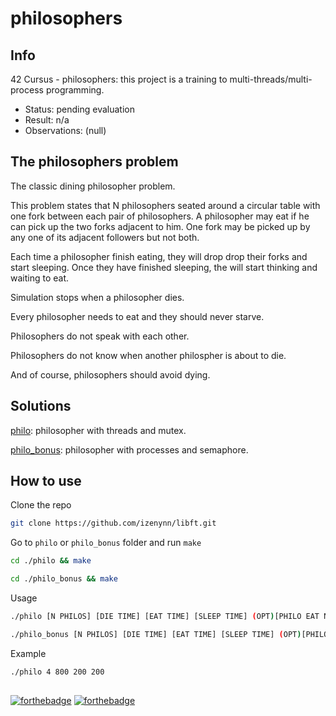 # philosophers

## Info

42 Cursus - philosophers: this project is a training to multi-threads/multi-process programming.

- Status: pending evaluation
- Result: n/a
- Observations: (null)

## The philosophers problem

The classic dining philosopher problem.

This problem states that N philosophers seated around a circular table with one fork between each pair of philosophers. A philosopher may eat if he can pick up the two forks adjacent to him. One fork may be picked up by any one of its adjacent followers but not both. 

Each time a philosopher finish eating, they will drop drop their forks and start sleeping. Once they have finished sleeping, the will start thinking and waiting to eat.

Simulation stops when a philosopher dies.

Every philosopher needs to eat and they should never starve.

Philosophers do not speak with each other.

Philosophers do not know when another philospher is about to die.

And of course, philosophers should avoid dying.

## Solutions

[philo](https://github.com/izenynn/philosophers/tree/main/philo): philosopher with threads and mutex.

[philo_bonus](https://github.com/izenynn/philosophers/tree/main/philo_bonus): philosopher with processes and semaphore.

## How to use

Clone the repo

```sh
git clone https://github.com/izenynn/libft.git
```

Go to `philo` or `philo_bonus` folder and run `make`

```sh
cd ./philo && make
```
```sh
cd ./philo_bonus && make
```

Usage

```sh
./philo [N PHILOS] [DIE TIME] [EAT TIME] [SLEEP TIME] (OPT)[PHILO EAT N TIMES]
```

```sh
./philo_bonus [N PHILOS] [DIE TIME] [EAT TIME] [SLEEP TIME] (OPT)[PHILO EAT N TIMES]
```

Example

```sh
./philo 4 800 200 200
```

##

[![forthebadge](https://forthebadge.com/images/badges/made-with-c.svg)](https://forthebadge.com)
[![forthebadge](https://forthebadge.com/images/badges/it-works-why.svg)](https://forthebadge.com)
